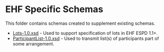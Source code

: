 # EHF Specific Schemas

This folder contains schemas created to supplement existing schemas.

* [Lots-1.0.xsd](Lots-1.0.xsd) - Used to support specification of lots in EHF ESPD 1.1+.
* [ParticipantList-1.0.xsd](ParticipantList-1.0.xsd) - Used to transmit list(s) of participants part of some arrangement.